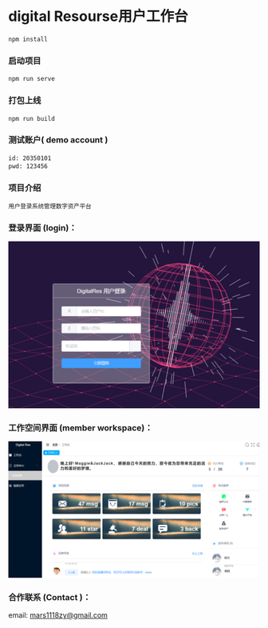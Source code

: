 # digital Resourse用户工作台

```
npm install
```

### 启动项目

```
npm run serve
```

### 打包上线

```
npm run build
```

### 测试账户( demo account )

```
id: 20350101
pwd: 123456

```

### 项目介绍

```
用户登录系统管理数字资产平台

```

### 登录界面 (login)：
![image](public/images/logininterface.png)

### 工作空间界面 (member workspace)：
![image](public/images/workspace.png)


### 合作联系 (Contact )：
email: mars1118zy@gmail.com



